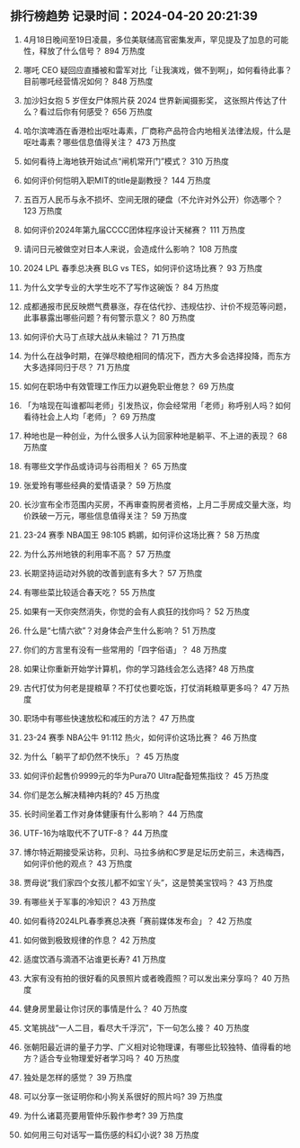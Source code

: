 
## 排行榜趋势 记录时间：2024-04-20 20:21:39
  
  1. 4月18日晚间至19日凌晨，多位美联储高官密集发声，罕见提及了加息的可能性，释放了什么信号？ 894 万热度
    
  2. 哪吒 CEO 疑回应直播被和雷军对比「让我演戏，做不到啊」，如何看待此事？目前哪吒经营情况如何？ 848 万热度
    
  3. 加沙妇女抱 5 岁侄女尸体照片获 2024 世界新闻摄影奖， 这张照片传达了什么？看过后你有何感受？ 656 万热度
    
  4. 哈尔滨啤酒在香港检出呕吐毒素，厂商称产品符合内地相关法律法规，什么是呕吐毒素？哪些信息值得关注？ 473 万热度
    
  5. 如何看待上海地铁开始试点“闸机常开门”模式？ 310 万热度
    
  6. 如何评价何恺明入职MIT的title是副教授？ 144 万热度
    
  7. 五百万人民币与永不损坏、空间无限的硬盘（不允许对外公开）你选哪个？ 123 万热度
    
  8. 如何评价2024年第九届CCCC团体程序设计天梯赛？ 111 万热度
    
  9. 请问日元被做空对日本人来说，会造成什么影响？ 108 万热度
    
  10. 2024 LPL 春季总决赛 BLG vs TES，如何评价这场比赛？ 93 万热度
    
  11. 为什么文学专业的大学生吃不了写作这碗饭？ 84 万热度
    
  12. 成都通报市民反映燃气费暴涨，存在估代抄、违规估抄、计价不规范等问题，此事暴露出哪些问题？有何警示意义？ 80 万热度
    
  13. 如何评价大马丁点球大战从未输过？ 71 万热度
    
  14. 为什么在战争时期，在弹尽粮绝相同的情况下，西方大多会选择投降，而东方大多选择同归于尽？ 71 万热度
    
  15. 如何在职场中有效管理工作压力以避免职业倦怠？ 69 万热度
    
  16. 「为啥现在叫谁都叫老师」引发热议，你会经常用「老师」称呼别人吗？如何看待社会上人均「老师」？ 69 万热度
    
  17. 种地也是一种创业，为什么很多人认为回家种地是躺平、不上进的表现？ 68 万热度
    
  18. 有哪些文学作品或诗词与谷雨相关？ 65 万热度
    
  19. 张爱玲有哪些经典的爱情语录？ 59 万热度
    
  20. 长沙宣布全市范围内买房，不再审查购房者资格，上月二手房成交量大涨，均价跌破一万元，哪些信息值得关注？ 59 万热度
    
  21. 23-24 赛季 NBA国王 98:105 鹈鹕，如何评价这场比赛？ 58 万热度
    
  22. 为什么苏州地铁的利用率不高？ 57 万热度
    
  23. 长期坚持运动对外貌的改善到底有多大？ 57 万热度
    
  24. 有哪些菜比较适合春天吃？ 55 万热度
    
  25. 如果有一天你突然消失，你觉的会有人疯狂的找你吗？ 52 万热度
    
  26. 什么是“七情六欲”？对身体会产生什么影响？ 51 万热度
    
  27. 你们的方言里有没有一些常用的「四字俗语」？ 48 万热度
    
  28. 如果让你重新开始学计算机，你的学习路线会怎么选择? 48 万热度
    
  29. 古代打仗为何老是提粮草？不打仗也要吃饭，打仗消耗粮草更多吗？ 47 万热度
    
  30. 职场中有哪些快速放松和减压的方法？ 47 万热度
    
  31. 23-24 赛季 NBA公牛 91:112 热火，如何评价这场比赛？ 46 万热度
    
  32. 为什么「躺平了却仍然不快乐」？ 45 万热度
    
  33. 如何评价起售价9999元的华为Pura70 Ultra配备短焦指纹？ 45 万热度
    
  34. 你们是怎么解决精神内耗的? 45 万热度
    
  35. 长时间坐着工作对身体健康有什么影响？ 44 万热度
    
  36. UTF-16为啥取代不了UTF-8？ 44 万热度
    
  37. 博尔特近期接受采访称，贝利、马拉多纳和C罗是足坛历史前三，未选梅西，如何评价他的观点？ 43 万热度
    
  38. 贾母说“我们家四个女孩儿都不如宝丫头”，这是赞美宝钗吗？ 43 万热度
    
  39. 有哪些关于军事的冷知识？ 43 万热度
    
  40. 如何看待2024LPL春季赛总决赛「赛前媒体发布会」？ 42 万热度
    
  41. 如何做到极致规律的作息？ 42 万热度
    
  42. 适度饮酒与滴酒不沾谁更长寿? 41 万热度
    
  43. 大家有没有拍的很好看的风景照片或者晚霞照？可以发出来分享吗？ 40 万热度
    
  44. 健身房里最让你讨厌的事情是什么？ 40 万热度
    
  45. 文笔挑战“一人二目，看尽大千浮沉”，下一句怎么接？ 40 万热度
    
  46. 张朝阳最近讲的量子力学、广义相对论物理课，有哪些比较独特、值得看的地方？适合专业物理爱好者学习吗？ 40 万热度
    
  47. 独处是怎样的感觉？ 39 万热度
    
  48. 可以分享一张证明你和小狗关系很好的照片吗? 39 万热度
    
  49. 为什么诸葛亮要用管仲乐毅作参考? 39 万热度
    
  50. 如何用三句对话写一篇伤感的科幻小说? 38 万热度
    